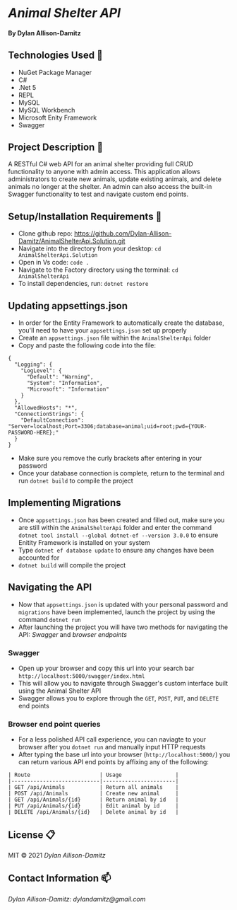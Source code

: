 # _Animal Shelter API_ 

#### By Dylan Allison-Damitz

## Technologies Used :floppy_disk:
* NuGet Package Manager
* C#
* .Net 5
* REPL
* MySQL
* MySQL Workbench
* Microsoft Enity Framework
* Swagger

## Project Description :page_with_curl:
A RESTful C# web API for an animal shelter providing full CRUD functionality to anyone with admin access.
This application allows administrators to create new animals, update existing animals, and delete animals no longer at the shelter. An admin can also access the built-in Swagger functionality to test and navigate custom end points.

## Setup/Installation Requirements :triangular_ruler:

* Clone github repo: https://github.com/Dylan-Allison-Damitz/AnimalShelterApi.Solution.git
* Navigate into the directory from your desktop: `cd AnimalShelterApi.Solution`
* Open in Vs code: `code .`
* Navigate to the Factory directory using the terminal: `cd AnimalShelterApi`
* To install dependencies, run: `dotnet restore`


## Updating appsettings.json

* In order for the Entity Framework to automatically create the database, you'll need to have your `appsettings.json` set up properly 
* Create an `appsettings.json` file within the `AnimalShelterApi` folder
* Copy and paste the following code into the file:

```
{
  "Logging": {
    "LogLevel": {
      "Default": "Warning",
      "System": "Information",
      "Microsoft": "Information"
    }
  },
  "AllowedHosts": "*",
  "ConnectionStrings": {
    "DefaultConnection": "Server=localhost;Port=3306;database=animal;uid=root;pwd={YOUR-PASSWORD-HERE};"
  }
}

```
* Make sure you remove the curly brackets after entering in your password
* Once your database connection is complete, return to the terminal and run `dotnet build` to compile the project

## Implementing Migrations

* Once `appsettings.json` has been created and filled out, make sure you are still within the `AnimalShelterApi` folder and enter the command `dotnet tool install --global dotnet-ef --version 3.0.0` to ensure Enitity Framework is installed on your system
* Type `dotnet ef database update` to ensure any changes have been accounted for
* `dotnet build` will compile the project

## Navigating the API

* Now that `appsettings.json` is updated with your personal password and `migrations` have been implemented, launch the project by using the command `dotnet run`
* After launching the project you will have two methods for navigating the API: _Swagger_ and _browser endpoints_
### Swagger
* Open up your browser and copy this url into your search bar `http://localhost:5000/swagger/index.html`
* This will allow you to navigate through Swagger's custom interface built using the Animal Shelter API
* Swagger allows you to explore through the `GET`, `POST`, `PUT`, and `DELETE` end points
### Browser end point queries
* For a less polished API call experience, you can naviagte to your browser after you `dotnet run` and manually input HTTP requests
* After typing the base url into your browser (`http://localhost:5000/`) you can return various API end points by affixing any of the following:
```
| Route                      | Usage                 |   
|----------------------------|-----------------------|
| GET /api/Animals           | Return all animals    | 
| POST /api/Animals          | Create new animal     |
| GET /api/Animals/{id}      | Return animal by id   |
| PUT /api/Animals/{id}      | Edit animal by id     |
| DELETE /api/Animals/{id}   | Delete animal by id   |
```

## License :clipboard:
MIT &copy; 2021 _Dylan Allison-Damitz_
## Contact Information :mailbox:

_Dylan Allison-Damitz:
dylandamitz@gmail.com_
